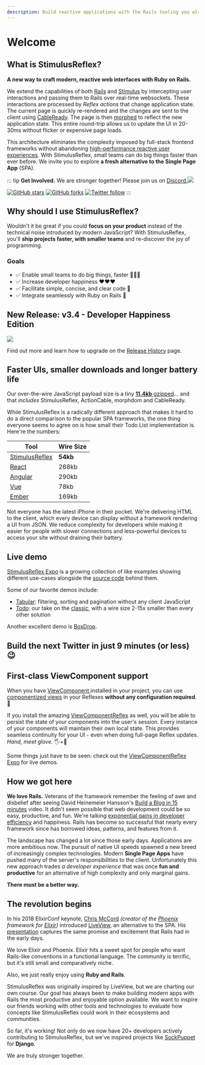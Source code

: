 ```yaml
---
description: Build reactive applications with the Rails tooling you already know and love
---
```


# Welcome

## What is StimulusReflex?

**A new way to craft modern, reactive web interfaces with Ruby on Rails.**

We extend the capabilities of both [Rails](https://rubyonrails.org) and [Stimulus](https://stimulusjs.org) by intercepting user interactions and passing them to Rails over real-time websockets. These interactions are processed by _Reflex actions_ that change application state. The current page is quickly re-rendered and the changes are sent to the client using [CableReady](https://cableready.stimulusreflex.com). The page is then [morphed](https://github.com/patrick-steele-idem/morphdom) to reflect the new application state. This entire round-trip allows us to update the UI in 20-30ms without flicker or expensive page loads.

This architecture eliminates the complexity imposed by full-stack frontend frameworks without abandoning [high-performance reactive user experiences](https://www.youtube.com/watch?v=SWEts0rlezA\&t=214s). With StimulusReflex, small teams can do big things faster than ever before. We invite you to explore **a fresh alternative to the Single Page App** (SPA).

::: tip
**Get Involved.** We are stronger together! Please join us on [Discord.![](https://img.shields.io/discord/629472241427415060)](https://discord.gg/stimulus-reflex)

[![GitHub stars](https://img.shields.io/github/stars/stimulusreflex/stimulus\_reflex?style=social)](https://github.com/stimulusreflex/stimulus\_reflex) [![GitHub forks](https://img.shields.io/github/forks/stimulusreflex/stimulus\_reflex?style=social)](https://github.com/stimulusreflex/stimulus\_reflex) [![Twitter follow](https://img.shields.io/twitter/follow/hopsoft?style=social)](https://twitter.com/hopsoft)
:::

## Why should I use StimulusReflex?

Wouldn't it be great if you could **focus on your product** instead of the technical noise introduced by modern JavaScript? With StimulusReflex, you'll **ship projects faster, with smaller teams** and re-discover the joy of programming.

### Goals

* ✅ Enable small teams to do big things, faster 🏃🏽‍♀️
* ✅ Increase developer happiness ❤️❤️❤️
* ✅ Facilitate simple, concise, and clear code 🤸
* ✅ Integrate seamlessly with Ruby on Rails 🚝

## New Release: v3.4 - Developer Happiness Edition

![](/kittens.jpg)

Find out more and learn how to upgrade on the [Release History](appendices/release-history.md) page.

## Faster UIs, smaller downloads and longer battery life

Our over-the-wire JavaScript payload size is a tiny [**11.4kb** gzipped](https://bundlephobia.com/result?p=stimulus\_reflex@3.4.0)... and that _includes_ StimulusReflex, ActionCable, morphdom and CableReady.

While StimulusReflex is a radically different approach that makes it hard to do a direct comparison to the popular SPA frameworks, the one thing everyone seems to agree on is how small their Todo List implementation is. Here're the numbers:

| Tool                                                         | Wire Size |
| ------------------------------------------------------------ | --------- |
| [StimulusReflex](http://expo.stimulusreflex.com/demos/todo/) | **54kb**  |
| [React](http://todomvc.com/examples/react/)                  | 268kb     |
| [Angular](http://todomvc.com/examples/angularjs/)            | 290kb     |
| [Vue](http://todomvc.com/examples/vue/)                      | 78kb      |
| [Ember](http://todomvc.com/examples/emberjs/)                | 169kb     |

Not everyone has the latest iPhone in their pocket. We're delivering HTML to the client, which every device can display without a framework rendering a UI from JSON. We reduce complexity for developers while making it easier for people with slower connections and less-powerful devices to access your site without draining their battery.

## Live demo

[StimulusReflex Expo](http://expo.stimulusreflex.com) is a growing collection of like examples showing different use-cases alongside the [source code](https://github.com/stimulusreflex/stimulus\_reflex\_expo) behind them.

Some of our favorite demos include:

* [Tabular](https://expo.stimulusreflex.com/demos/tabular): filtering, sorting and pagination without any client JavaScript
* [Todo](https://expo.stimulusreflex.com/demos/todo): our take on the [classic](http://todomvc.com), with a wire size 2-15x smaller than every other solution

Another excellent demo is [BoxDrop](https://www.boxdrop.io).

## Build the next Twitter in just 9 minutes (or less) 😉

<!-- {% embed url="https://www.youtube.com/watch?v=F5hA79vKE_E" %}
This demo from early 2020 is exciting, but it is not a tutorial!
{% endembed %} -->

## First-class ViewComponent support

When you have [ViewComponent ](https://github.com/github/view\_component)installed in your project, you can use [componentized views](https://www.youtube.com/watch?v=YVYRus\_2KZM) in your Reflexes **without any configuration required**. 💯

If you install the amazing [ViewComponentReflex](https://github.com/joshleblanc/view\_component\_reflex) as well, you will be able to persist the state of your components into the user's session. Every instance of your components will maintain their own local state. This provides seamless continuity for your UI - even when doing full-page Reflex updates. _Hand, meet glove._ 🖐️+🧤

Some things just have to be seen: check out the [ViewComponentReflex Expo](http://view-component-reflex-expo.grep.sh) for live demos.

## How we got here

**We love Rails.** Veterans of the framework remember the feeling of awe and disbelief after seeing David Heinemeier Hansson's [Build a Blog in 15 minutes](https://www.youtube.com/watch?v=Gzj723LkRJY) video. It didn't seem possible that web development could be so easy, productive, and fun. We're talking [exponential gains in developer efficiency](https://www.youtube.com/watch?v=SWEts0rlezA\&t=3m23s) and happiness. Rails has become so successful that nearly every framework since has borrowed ideas, patterns, and features from it.

The landscape has changed a lot since those early days. Applications are more ambitious now. The pursuit of native UI speeds spawned a new breed of increasingly complex technologies. Modern **Single Page Apps** have pushed many of the server's responsibilities to the client. Unfortunately this new approach trades _a developer experience_ that was once **fun and productive** for an alternative of high complexity and only marginal gains.

**There must be a better way.**

## The revolution begins

In his 2018 ElixirConf keynote, [Chris McCord](https://twitter.com/chris\_mccord) _(creator of the_ [_Phoenix_](http://www.phoenixframework.org) _framework for_ [_Elixir_](https://elixir-lang.org)_)_ introduced [LiveView](https://github.com/phoenixframework/phoenix\_live\_view), an alternative to the SPA. His [presentation](https://www.youtube.com/watch?v=8xJzHq8ru0M) captures the same promise and excitement that Rails had in the early days.

We love Elixir and Phoenix. Elixir hits a sweet spot for people who want Rails-like conventions in a functional language. The community is terrific, but it's still small and comparatively niche.

Also, we just really enjoy using **Ruby and Rails**.

StimulusReflex was originally inspired by LiveView, but we are charting our own course. Our goal has always been to make building modern apps with Rails the most productive and enjoyable option available. We want to inspire our friends working with other tools and technologies to evaluate how concepts like StimulusReflex could work in their ecosystems and communities.

So far, it's working! Not only do we now have 20+ developers actively contributing to StimulusReflex, but we've inspired projects like [SockPuppet](https://github.com/jonathan-s/django-sockpuppet) for **Django**.

We are truly stronger together.
